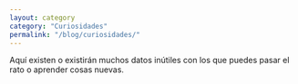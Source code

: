 ```yaml
---
layout: category
category: "Curiosidades"
permalink: "/blog/curiosidades/"
---
```


Aquí existen o existirán muchos datos
<span class="line-through">inútiles</span> con los que puedes pasar el rato o
aprender cosas nuevas.
